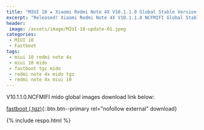 ```yaml
---
title: "MIUI 10 ★ Xiaomi Redmi Note 4X V10.1.1.0 Global Stable Version ★ Fastboot ROM Download"
excerpt: "Released! Xiaomi Redmi Note 4X V10.1.1.0 NCFMIFI Global Stable Version Fastboot File Download"
header:
 image: /assets/image/MIUI-10-update-01.jpeg
categories:
 - MIUI 10
 - Fastboot
tags:
 - miui 10 redmi note 4x
 - miui 10 mido
 - fastboot tgz mido
 - redmi note 4x mido tgz
 - redmi note 4x miui 10
---
```


V10.1.1.0.NCFMIFI mido global images download link below:

[fastboot (.tgz)](http://bigota.d.miui.com/V10.1.1.0.NCFMIFI/mido_global_images_V10.1.1.0.NCFMIFI_20181029.0000.00_7.0_global_ecb441093a.tgz){:.btn.btn--primary rel="nofollow external" download}

{% include respo.html %}
